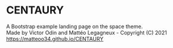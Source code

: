 # CENTAURY
A Bootstrap example landing page on the space theme.  
Made by Victor Odin and Mattéo Legagneux - Copyright (C) 2021  
https://matteoo34.github.io/CENTAURY